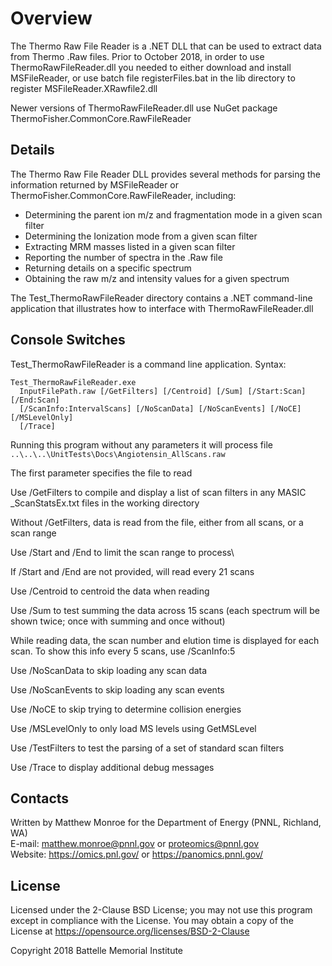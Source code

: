 # Overview

The Thermo Raw File Reader is a .NET DLL that can be used to 
extract data from Thermo .Raw files.  Prior to October 2018, 
in order to use ThermoRawFileReader.dll you needed to either 
download and install MSFileReader, or use batch file registerFiles.bat 
in the lib directory to register MSFileReader.XRawfile2.dll

Newer versions of ThermoRawFileReader.dll use NuGet package
ThermoFisher.CommonCore.RawFileReader

## Details

The Thermo Raw File Reader DLL provides several methods for parsing the information 
returned by MSFileReader or ThermoFisher.CommonCore.RawFileReader, including:
* Determining the parent ion m/z and fragmentation mode in a given scan filter
* Determining the Ionization mode from a given scan filter
* Extracting MRM masses listed in a given scan filter
* Reporting the number of spectra in the .Raw file
* Returning details on a specific spectrum
* Obtaining the raw m/z and intensity values for a given spectrum

The Test_ThermoRawFileReader directory contains a .NET command-line application 
that illustrates how to interface with ThermoRawFileReader.dll

## Console Switches

Test_ThermoRawFileReader is a command line application.  Syntax:

```
Test_ThermoRawFileReader.exe
  InputFilePath.raw [/GetFilters] [/Centroid] [/Sum] [/Start:Scan] [/End:Scan]
  [/ScanInfo:IntervalScans] [/NoScanData] [/NoScanEvents] [/NoCE] [/MSLevelOnly]
  [/Trace]
```

Running this program without any parameters it will process file
`..\..\..\UnitTests\Docs\Angiotensin_AllScans.raw`

The first parameter specifies the file to read

Use /GetFilters to compile and display a list of scan filters in any MASIC
_ScanStatsEx.txt files in the working directory

Without /GetFilters, data is read from the file, either from all scans, or a scan range

Use /Start and /End to limit the scan range to process\

If /Start and /End are not provided, will read every 21 scans

Use /Centroid to centroid the data when reading

Use /Sum to test summing the data across 15 scans (each spectrum will 
be shown twice; once with summing and once without)

While reading data, the scan number and elution time is displayed for each scan.
To show this info every 5 scans, use /ScanInfo:5

Use /NoScanData to skip loading any scan data

Use /NoScanEvents to skip loading any scan events

Use /NoCE to skip trying to determine collision energies

Use /MSLevelOnly to only load MS levels using GetMSLevel

Use /TestFilters to test the parsing of a set of standard scan filters

Use /Trace to display additional debug messages

## Contacts

Written by Matthew Monroe for the Department of Energy (PNNL, Richland, WA) \
E-mail: matthew.monroe@pnnl.gov or proteomics@pnnl.gov \
Website: https://omics.pnl.gov/ or https://panomics.pnnl.gov/

## License

Licensed under the 2-Clause BSD License; you may not use this program except 
in compliance with the License.  You may obtain a copy of the License at 
https://opensource.org/licenses/BSD-2-Clause

Copyright 2018 Battelle Memorial Institute
